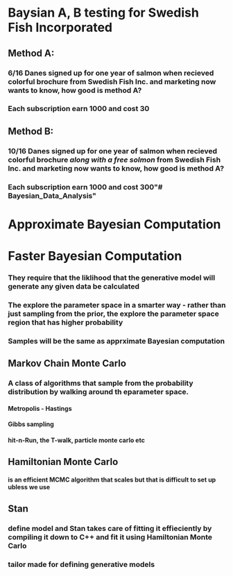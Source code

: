 # Baysian A, B testing for Swedish Fish Incorporated
## Method A:
### 6/16 Danes signed up for one year of salmon when recieved colorful brochure from Swedish Fish Inc. and marketing now wants to know, how good is method A?
### Each subscription earn 1000 and cost 30

## Method B: 
### 10/16 Danes signed up for one year of salmon when recieved colorful brochure _along with a free solmon_ from Swedish Fish Inc. and marketing now wants to know, how good is method A?
### Each subscription earn 1000 and cost 300"# Bayesian_Data_Analysis" 

# Approximate Bayesian Computation

# Faster Bayesian Computation
### They require that the liklihood that the generative model will generate any given data be calculated
### The explore the parameter space in  a smarter way - rather than just sampling from the prior, the explore the parameter space region that has higher probability
### Samples will be the same as apprximate Bayesian computation
## Markov Chain Monte Carlo
### A class of algorithms that sample from the probability distribution by walking around th eparameter space.
#### Metropolis - Hastings 
#### Gibbs sampling
#### hit-n-Run, the T-walk, particle monte carlo etc
## Hamiltonian Monte Carlo
#### is an efficient MCMC algorithm that scales but that is difficult to set up ubless we use
## Stan
### define model and Stan takes care of fitting it effieciently by compiling it down to C++ and fit it using Hamiltonian Monte Carlo
### tailor made for defining generative models

